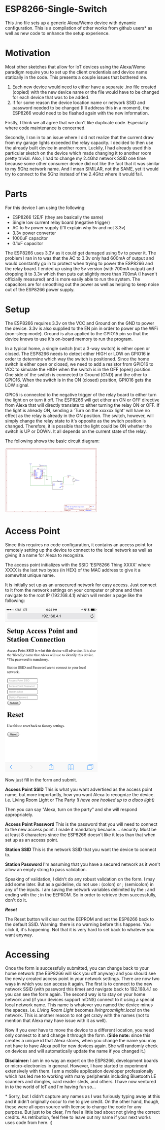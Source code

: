 # ESP8266-Single-Switch
This .ino file sets up a generic Alexa/Wemo device with dynamic configuration. This is a compilation of other works from github users* as well as new code to enhance the setup experience.

# Motivation
Most other sketches that allow for IoT devices using the Alexa/Wemo paradigm require you to set up the client credentials and device name statically in the code. This presents a couple issues that bothered me.

1. Each new device would need to either have a separate .ino file created (copied) with the new device name or the file would have to be changed for each device that was to be added.
2. If for some reason the device location name or network SSID and password needed to be changed (I'll address this in a moment), the ESP8266 would need to be flashed again with the new information.

Firstly, I think we all agree that we don't like duplicate code. Especially where code maintenance is concerned.

Secondly, I ran in to an issue where I did not realize that the current draw from my garage lights exceeded the relay capacity. I decided to then use the already built device in another room. Luckily, I had already used this particular sketch on the device which made changing it to another room pretty trivial. Also, I had to change my 2.4Ghz network SSID one time because some other consumer device did not like the fact that it was similar to my 5Ghz network name. And I mean SIMILAR, not the SAME, yet it would try to connect to the 5Ghz instead of the 2.4Ghz where it would fail.

# Parts
For this device I am using the following:
- ESP8266 12E/F (they are basically the same)
- Single low current relay board (negative trigger)
- AC to 5v power supply (I'll explain why 5v and not 3.3v)
- 3.3v power converter
- 1000uF capacitor
- 0.1uF capacitor

The ESP8266 uses 3.3V as it could get damaged using 5v to power it. The problem I ran in to was that the AC to 3.3v only had 600mA of output and would constantly go in to protect when trying to power the ESP8266 and the relay board. I ended up using the 5v version (with 700mA output) and dropping it to 3.3v which then puts out slightly more than 700mA (I haven't officially measured) and is more easily able to run the system. The capacitors are for smoothing out the power as well as helping to keep noise out of the ESP8266 power supply.

# Setup
The ESP8266 requires 3.3v on the VCC and Ground on the GND to power the device. 3.3v is also supplied to the EN pin in order to power up the WiFi (non-sleep mode). Ground is also applied to the GPIO15 pin so that the device knows to use it's on-board memory to run the program.

In a typical home, a single switch (not a 3-way switch) is either open or closed. The ESP8266 needs to detect either HIGH or LOW on GPIO16 in order to determine which way the switch is positioned. Since the home switch is either open or closed, we need to add a resistor from GPIO16 to VCC to simulate the HIGH when the switch is in the OFF (open) position. One side of the switch is connected to Ground (GND) and the other to GPIO16. When the switch is in the ON (closed) position, GPIO16 gets the LOW signal.

GPIO5 is connected to the negative trigger of the relay board to either turn the light on or turn it off. The ESP8266 will get either an ON or OFF directive from Alexa that will directly translate to either turning the relay ON or OFF. If the light is already ON, sending a 'Turn on the xxxxxx light' will have no effect as the relay is already in the ON position. The switch, however, will simply change the relay state to it's opposite as the switch position is changed. Therefore, it is possible that the light could be ON whether the switch is UP or DOWN. It all depends on the current state of the relay.

The following shows the basic circuit diagram:

<img src="https://github.com/BonEvil/ESP8266-Single-Switch/raw/master/resources/ESP8266-Switch-and-Relay.png" style="width:300px" />

# Access Point
Since this requires no code configuration, it contains an access point for remotely setting up the device to connect to the local network as well as giving it a name for Alexa to recognize.

The access point initializes with the SSID 'ESP8266 Thing XXXX' where XXXX is the last two bytes (in HEX) of the MAC address to give it a somewhat unique name.

It is initially set up as an unsecured network for easy access. Just connect to it from the network settings on your computer or phone and then navigate to the root IP (192.168.4.1) which will render a page like the following:

<img src="https://github.com/BonEvil/ESP8266-Single-Switch/raw/master/resources/index.html.png" style="width:300px" />

Now just fill in the form and submit.

**Access Point SSID**
This is what you want advertised as the access point name, but more importantly, how you want Alexa to recognize the device. i.e. Living Room Light or The Party _(I have one hooked up to a disco light)_

Then you can say "Alexa, turn on the party" and she will respond appropriately.

**Access Point Password**
This is the password that you will need to connect to the new access point. I made it mandatory because.... security. Must be at least 8 characters since the ESP8266 doesn't like it less than that when set up as an access point.

**Station SSID**
This is the network SSID that you want the device to connect to.

**Station Password**
I'm assuming that you have a secured network as it won't allow an empty string to pass validation.

Speaking of validation, I didn't do any robust validation on the form. I may add some later. But as a guideline, do not use : (colon) or ; (semicolon) in any of the inputs. I am saving the network variables delimited by the : and ending with the ; in the EEPROM. So in order to retrieve them successfully, don't do it.

_**Reset**_

The Reset button will clear out the EEPROM and set the ESP8266 back to the default SSID. Warning: there is no warning before this happens. You click it, it's happening. Not that it is very hard to set back to whatever you want anyway.

# Accessing
Once the form is successfully submitted, you can change back to your home network (the ESP8266 will kick you off anyway) and you should see the newly created access point in your network settings. There are now two ways in which you can access it again. The first is to connect to the new network SSID (with password this time) and navigate back to 192.168.4.1 so you can see the form again. The second way is to stay on your home network and (if your devices support mDNS) connect to it using a special local network name. This name is whatever you named the device minus the spaces. i.e. *Living Room Light* becomes *livingroomlight.local* on the network. This is another reason to not get crazy with the names (not to mention that Alexa may have issue with it as well).

Now if you ever have to move the device to a different location, you need only connect to it and change it through the form.
(**Side note:** since this creates a unique id that Alexa stores, when you change the name you may not have to have Alexa poll for new devices again. She will randomly check on devices and will automatically update the name if you changed it.)

**Disclaimer:**
I am in no way an expert on the ESP8266, development boards or micro-electronics in general. However, I have started to experiment extensively with them. I am a mobile application developer professionally which has led me to working with many peripherals including Bluetooth LE scanners and dongles, card reader sleds, and others. I have now ventured in to the world of IoT and I'm having fun so...

\* Sorry, but I didn't capture any names as I was furiously typing away at this and it didn't originally occur to me to give credit. On the other hand, though, these were all open source with license to change the code for any purpose. But just to be clear, I'm feel a little bad about not giving the correct credits. As retribution, feel free to leave out my name if your next works uses code from here. :)
